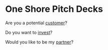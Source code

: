 One Shore Pitch Decks
=====================

Are you a potential [customer](customer)?

Do you want to [invest](investor)?

Would you like to be my [partner](partner)?
